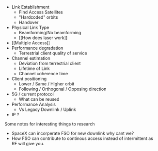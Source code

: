 - Link Establishment
	- Find Access Satellites
	- "Hardcoded" orbits
	- Handover
- Physical Link Type
	- Beamforming/No beamforming
	- [[How does laser work]]
- [[Multiple Access]]
- Performance degradation
	- Terrestrial client quality of service  
- Channel estimation
	- Deviation from terrestrial client
	- Lifetime of Link
	- Channel coherence time
- Client positioning
	- Lower / Same / Higher orbit
	- Following / Orthogonal / Opposing direction
- 5G / current protocol
	- What can be reused
- Performance Analysis
	- Vs Legacy Downlink / Uplink
- IP ?

Some notes for interesting things to research
- SpaceX can incorperate FSO for new downlink why cant we? 
- How FSO can contribute to continous access instead of intermittent as RF will give you.